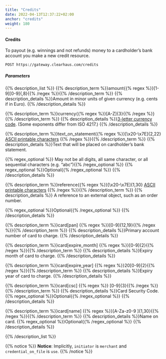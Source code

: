 ```yaml
---
title: "Credits"
date: 2022-04-13T12:37:22+02:00
anchor: "credits"
weight: 180
---
```

#### Credits
To payout (e.g. winnings and not refunds) money to a cardholder’s bank account you make a new credit resource.
```shell
POST https://gateway.clearhaus.com/credits
```
##### Parameters
{{% description_list %}}
{{% description_term %}}amount{{% regex %}}[1-9][0-9]{,8}{{% /regex %}}{{% /description_term %}}
{{% description_details %}}Amount in minor units of given currency (e.g. cents if in Euro).
{{% /description_details %}}

{{% description_term %}}currency{{% regex %}}[A-Z]{3}{{% /regex %}}{{% /description_term %}}
{{% description_details %}}[3-letter currency code](/currencies). (Some exponents differ from ISO 4217.) 
{{% /description_details %}}

{{% description_term %}}text_on_statement{{% regex %}}[\x20-\x7E]{2,22} [ASCII printable characters](https://en.wikipedia.org/wiki/ASCII#ASCII_printable_characters) {{% /regex %}}{{% /description_term %}}
{{% description_details %}}Text that will be placed on cardholder’s bank statement.

{{% regex_optional %}} May not be all digits, all same character, or all sequential characters (e.g. “abc”){{% /regex_optional %}}
{{% regex_optional %}}Optional{{% /regex_optional %}}
{{% /description_details %}}

{{% description_term %}}reference{{% regex %}}[\x20-\x7E]{1,30} [ASCII printable characters](https://en.wikipedia.org/wiki/ASCII#ASCII_printable_characters) {{% /regex %}}{{% /description_term %}}
{{% description_details %}} A reference to an external object, such as an order number. 

{{% regex_optional %}}Optional{{% /regex_optional %}}
{{% /description_details %}}

{{% description_term %}}card[pan] {{% regex %}}[0-9]{12,19}{{% /regex %}}{{% /description_term %}}
{{% description_details %}}Primary account number of card to charge. 
{{% /description_details %}}

{{% description_term %}}card[expire_month] {{% regex %}}[0-9]{2}{{% /regex %}}{{% /description_term %}}
{{% description_details %}}Expiry month of card to charge. 
{{% /description_details %}}

{{% description_term %}}card[expire_year] {{% regex %}}20[0-9]{2}{{% /regex %}}{{% /description_term %}}
{{% description_details %}}Expiry year of card to charge.
{{% /description_details %}}

{{% description_term %}}card[csc] {{% regex %}} [0-9]{3}{{% /regex %}}{{% /description_term %}}
{{% description_details %}}Card Security Code. 
{{% regex_optional %}}Optional{{% /regex_optional %}}
{{% /description_details %}}

{{% description_term %}}card[name] {{% regex %}}[A-Za-z0-9 ]{1,30}{{% /regex %}}{{% /description_term %}}
{{% description_details %}}Name on card. 
{{% regex_optional %}}Optional{{% /regex_optional %}}
{{% /description_details %}}

{{% /description_list %}}

{{% notice %}}
**Notice**: Implicitly, `initiator` is `merchant` and `credential_on_file` is `use`. 
{{% /notice %}}
